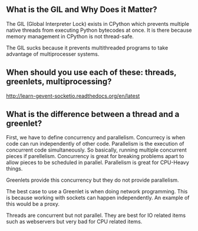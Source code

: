 ## What is the GIL and Why Does it Matter?
The GIL (Global Interpreter Lock) exists in CPython which prevents multiple
native threads from executing Python bytecodes at once. It is there because
memory management in CPython is not thread-safe.

The GIL sucks because it prevents multithreaded programs to take advantage of
multiprocesser systems.

## When should you use each of these: **threads**, **greenlets**, **multiprocessing**?
http://learn-gevent-socketio.readthedocs.org/en/latest

## What is the difference between a **thread** and a **greenlet**?
First, we have to define concurrency and parallelism. Concurrecy is when code
can run independently of other code. Parallelism is the execution of
concurrent code simultaneously. So basically, running multiple concurrent
pieces if parellelism. Concurrency is great for breaking problems apart to
allow pieces to be scheduled in parallel. Parallelism is great for CPU-Heavy
things.

Greenlets provide this concurrency but they do not provide parallelism.

The best case to use a Greenlet is when doing network programming. This is
because working with sockets can happen independently. An example of this
would be a proxy.

Threads are concurrent but not parallel. They are best for IO related items
such as webservers but very bad for CPU related items.
